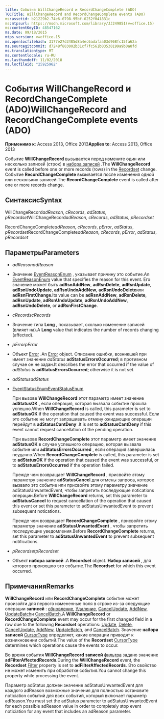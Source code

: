 ```yaml
---
title: События WillChangeRecord и RecordChangeComplete (ADO)
TOCTitle: WillChangeRecord and RecordChangeComplete events (ADO)
ms:assetid: b21229b2-74e6-0798-95bf-0252f041831c
ms:mtpsurl: https://msdn.microsoft.com/library/JJ249851(v=office.15)
ms:contentKeyID: 48547162
ms.date: 09/18/2015
mtps_version: v=office.15
ms.openlocfilehash: 3177e27d3485d8a4ec6adafaa03d968fc15fa62a
ms.sourcegitcommit: d7248f803002b31cf7fc561b03530199a9b0a8fd
ms.translationtype: MT
ms.contentlocale: ru-RU
ms.lasthandoff: 11/02/2018
ms.locfileid: "25925962"
---
```

# <a name="willchangerecord-and-recordchangecomplete-events-ado"></a><span data-ttu-id="e24ec-102">События WillChangeRecord и RecordChangeComplete (ADO)</span><span class="sxs-lookup"><span data-stu-id="e24ec-102">WillChangeRecord and RecordChangeComplete events (ADO)</span></span>


<span data-ttu-id="e24ec-103">**Применимо к**: Access 2013, Office 2013</span><span class="sxs-lookup"><span data-stu-id="e24ec-103">**Applies to**: Access 2013, Office 2013</span></span>


<span data-ttu-id="e24ec-104">Событие **WillChangeRecord** вызывается перед измените один или несколько записей (строк) в [набора записей](recordset-object-ado.md) .</span><span class="sxs-lookup"><span data-stu-id="e24ec-104">The **WillChangeRecord** event is called before one or more records (rows) in the [Recordset](recordset-object-ado.md) change.</span></span> <span data-ttu-id="e24ec-105">Событие **RecordChangeComplete** вызывается после изменения одной или нескольких записей.</span><span class="sxs-lookup"><span data-stu-id="e24ec-105">The **RecordChangeComplete** event is called after one or more records change.</span></span>

## <a name="syntax"></a><span data-ttu-id="e24ec-106">Синтаксис</span><span class="sxs-lookup"><span data-stu-id="e24ec-106">Syntax</span></span>

<span data-ttu-id="e24ec-107">WillChangeRecord*adReason*, *cRecords*, *adStatus*, *pRecordset*</span><span class="sxs-lookup"><span data-stu-id="e24ec-107">WillChangeRecord*adReason*, *cRecords*, *adStatus*, *pRecordset*</span></span>

<span data-ttu-id="e24ec-108">RecordChangeComplete*adReason*, *cRecords*, *pError*, *adStatus*, *pRecordset*</span><span class="sxs-lookup"><span data-stu-id="e24ec-108">RecordChangeComplete*adReason*, *cRecords*, *pError*, *adStatus*, *pRecordset*</span></span>

## <a name="parameters"></a><span data-ttu-id="e24ec-109">Параметры</span><span class="sxs-lookup"><span data-stu-id="e24ec-109">Parameters</span></span>

  - <span data-ttu-id="e24ec-110">*adReason*</span><span class="sxs-lookup"><span data-stu-id="e24ec-110">*adReason*</span></span>

  - <span data-ttu-id="e24ec-111">Значение [EventReasonEnum](eventreasonenum.md) , указывает причину это событие.</span><span class="sxs-lookup"><span data-stu-id="e24ec-111">An [EventReasonEnum](eventreasonenum.md) value that specifies the reason for this event.</span></span> <span data-ttu-id="e24ec-112">Его значение может быть **adRsnAddNew**, **adRsnDelete**, **adRsnUpdate**, **adRsnUndoUpdate**, **adRsnUndoAddNew**, **adRsnUndoDelete**или **adRsnFirstChange**.</span><span class="sxs-lookup"><span data-stu-id="e24ec-112">Its value can be **adRsnAddNew**, **adRsnDelete**, **adRsnUpdate**, **adRsnUndoUpdate**, **adRsnUndoAddNew**, **adRsnUndoDelete**, or **adRsnFirstChange**.</span></span>

  - <span data-ttu-id="e24ec-113">*cRecords*</span><span class="sxs-lookup"><span data-stu-id="e24ec-113">*cRecords*</span></span>

  - <span data-ttu-id="e24ec-114">Значение типа **Long** , показывает, сколько изменение записей (влияет на).</span><span class="sxs-lookup"><span data-stu-id="e24ec-114">A **Long** value that indicates the number of records changing (affected).</span></span>

  - <span data-ttu-id="e24ec-115">*pError*</span><span class="sxs-lookup"><span data-stu-id="e24ec-115">*pError*</span></span>

  - <span data-ttu-id="e24ec-116">Объект [Error](error-object-ado.md) .</span><span class="sxs-lookup"><span data-stu-id="e24ec-116">An [Error](error-object-ado.md) object.</span></span> <span data-ttu-id="e24ec-117">Описание ошибки, возникшей при имеет значение *adStatus* **adStatusErrorsOccurred**; в противном случае он не задан.</span><span class="sxs-lookup"><span data-stu-id="e24ec-117">It describes the error that occurred if the value of *adStatus* is **adStatusErrorsOccurred**; otherwise it is not set.</span></span>

  - <span data-ttu-id="e24ec-118">*adStatus*</span><span class="sxs-lookup"><span data-stu-id="e24ec-118">*adStatus*</span></span>

  - [<span data-ttu-id="e24ec-119">EventStatusEnum</span><span class="sxs-lookup"><span data-stu-id="e24ec-119">EventStatusEnum</span></span>](eventstatusenum.md)
    
    <span data-ttu-id="e24ec-120">При вызове **WillChangeRecord** этот параметр имеет значение **adStatusOK** , если операция, которая вызвала событие прошла успешно.</span><span class="sxs-lookup"><span data-stu-id="e24ec-120">When **WillChangeRecord** is called, this parameter is set to **adStatusOK** if the operation that caused the event was successful.</span></span> <span data-ttu-id="e24ec-121">Если это событие не могут запрашивать отмену ожидающие операции перейдут в **adStatusCantDeny** .</span><span class="sxs-lookup"><span data-stu-id="e24ec-121">It is set to **adStatusCantDeny** if this event cannot request cancellation of the pending operation.</span></span>
    
    <span data-ttu-id="e24ec-122">При вызове **RecordChangeComplete** этот параметр имеет значение **adStatusOK** в случае успешного операцию, которая вызвала событие или **adStatusErrorsOccurred** , если операция завершилась неудачно.</span><span class="sxs-lookup"><span data-stu-id="e24ec-122">When **RecordChangeComplete** is called, this parameter is set to **adStatusOK** if the operation that caused the event was successful, or to **adStatusErrorsOccurred** if the operation failed.</span></span>
    
    <span data-ttu-id="e24ec-123">Прежде чем возвращает **WillChangeRecord** , присвойте этому параметру значение **adStatusCancel** для отмены запроса, которое вызвало это событие или присвойте этому параметру значение adStatusUnwantedEvent, чтобы запретить последующие notications операции.</span><span class="sxs-lookup"><span data-stu-id="e24ec-123">Before **WillChangeRecord** returns, set this parameter to **adStatusCancel** to request cancellation of the operation that caused this event or set this parameter to adStatusUnwantedEvent to prevent subsequent notications.</span></span>
    
    <span data-ttu-id="e24ec-124">Прежде чем возвращает **RecordChangeComplete** , присвойте этому параметру значение **adStatusUnwantedEvent** , чтобы запретить последующие уведомления.</span><span class="sxs-lookup"><span data-stu-id="e24ec-124">Before **RecordChangeComplete** returns, set this parameter to **adStatusUnwantedEvent** to prevent subsequent notifications.</span></span>

  - <span data-ttu-id="e24ec-125">*pRecordset*</span><span class="sxs-lookup"><span data-stu-id="e24ec-125">*pRecordset*</span></span>

  - <span data-ttu-id="e24ec-126">Объект **набора записей** .</span><span class="sxs-lookup"><span data-stu-id="e24ec-126">A **Recordset** object.</span></span> <span data-ttu-id="e24ec-127">**Набор записей** , для которого произошло это событие.</span><span class="sxs-lookup"><span data-stu-id="e24ec-127">The **Recordset** for which this event occurred.</span></span>

## <a name="remarks"></a><span data-ttu-id="e24ec-128">Примечания</span><span class="sxs-lookup"><span data-stu-id="e24ec-128">Remarks</span></span>

<span data-ttu-id="e24ec-129">**WillChangeRecord** или **RecordChangeComplete** событие может произойти для первого измененные поля в строке из-за следующие операции **записей** : [обновление](update-method-ado.md), [Удаление](delete-method-ado-recordset.md), [CancelUpdate](cancelupdate-method-ado.md), [AddNew](addnew-method-ado.md), [ UpdateBatch](updatebatch-method-ado.md)и [CancelBatch](cancelbatch-method-ado.md).</span><span class="sxs-lookup"><span data-stu-id="e24ec-129">A **WillChangeRecord** or **RecordChangeComplete** event may occur for the first changed field in a row due to the following **Recordset** operations: [Update](update-method-ado.md), [Delete](delete-method-ado-recordset.md), [CancelUpdate](cancelupdate-method-ado.md), [AddNew](addnew-method-ado.md), [UpdateBatch](updatebatch-method-ado.md), and [CancelBatch](cancelbatch-method-ado.md).</span></span> <span data-ttu-id="e24ec-130">Значение **набора записей** [CursorType](cursortype-property-ado.md) определяет, какие операции приводят к возникновении событий.</span><span class="sxs-lookup"><span data-stu-id="e24ec-130">The value of the **Recordset** [CursorType](cursortype-property-ado.md) determines which operations cause the events to occur.</span></span>

<span data-ttu-id="e24ec-131">Во время события **WillChangeRecord** **записей** [фильтра](filter-property-ado.md) задано значение **adFilterAffectedRecords**.</span><span class="sxs-lookup"><span data-stu-id="e24ec-131">During the **WillChangeRecord** event, the **Recordset** [Filter](filter-property-ado.md) property is set to **adFilterAffectedRecords**.</span></span> <span data-ttu-id="e24ec-132">Это свойство не может изменить при обработке события.</span><span class="sxs-lookup"><span data-stu-id="e24ec-132">You cannot change this property while processing the event.</span></span>

<span data-ttu-id="e24ec-133">Параметр adStatus должен значение adStatusUnwantedEvent для каждого adReason возможные значения для полностью остановите noticiation событий для всех событий, который включает параметр adReason.</span><span class="sxs-lookup"><span data-stu-id="e24ec-133">You must set the adStatus parameter to adStatusUnwantedEvent for each possible adReason value in order to completely stop event noticiation for any event that includes an adReason parameter.</span></span>

